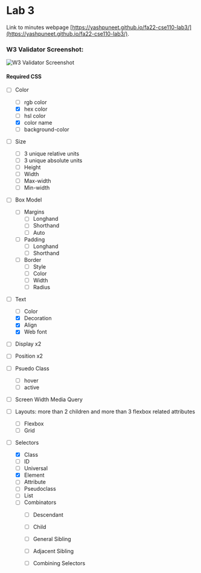 # Lab 3

Link to minutes webpage [https://yashpuneet.github.io/fa22-cse110-lab3/](https://yashpuneet.github.io/fa22-cse110-lab3/).


### W3 Validator Screenshot:

![W3 Validator Screenshot](screenshots/W3Validator.png "W3 Validator Screenshot")


#### Required CSS

- [ ] Color
  - [ ] rgb color
  - [X] hex color
  - [ ] hsl color
  - [X] color name
  - [ ] background-color

- [ ] Size
  - [ ] 3 unique relative units
  - [ ] 3 unique absolute units
  - [ ] Height
  - [ ] Width
  - [ ] Max-width
  - [ ] Min-width

- [ ] Box Model
  - [ ] Margins
    - [ ] Longhand
    - [ ] Shorthand
    - [ ] Auto
  - [ ] Padding
    - [ ] Longhand
    - [ ] Shorthand
  - [ ] Border
    - [ ] Style
    - [ ] Color
    - [ ] Width
    - [ ] Radius
    
- [ ] Text
  - [ ] Color
  - [X] Decoration
  - [X] Align
  - [X] Web font
  
- [ ] Display x2
- [ ] Position x2

- [ ] Psuedo Class
  - [ ] hover
  - [ ] active

- [ ] Screen Width Media Query

- [ ] Layouts: more than 2 children and more than 3 flexbox related attributes
  - [ ] Flexbox
  - [ ] Grid
  
- [ ] Selectors
  - [X] Class
  - [ ] ID
  - [ ] Universal
  - [X] Element
  - [ ] Attribute
  - [ ] Pseudoclass
  - [ ] List
  - [ ] Combinators
    - [ ] Descendant
    - [ ] Child
    - [ ] General Sibling
    - [ ] Adjacent Sibling
    - [ ] Combining Selectors

